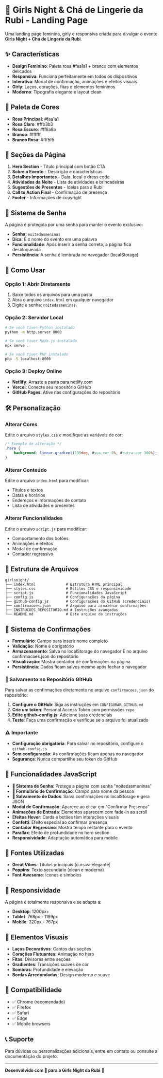 # 🎀 Girls Night & Chá de Lingerie da Rubi - Landing Page

Uma landing page feminina, girly e responsiva criada para divulgar o evento **Girls Night + Chá de Lingerie da Rubi**.

## ✨ Características

- **Design Feminino**: Paleta rosa #faa1a1 + branco com elementos delicados
- **Responsiva**: Funciona perfeitamente em todos os dispositivos
- **Interativa**: Modal de confirmação, animações e efeitos visuais
- **Girly**: Laços, corações, fitas e elementos femininos
- **Moderno**: Tipografia elegante e layout clean

## 🎨 Paleta de Cores

- **Rosa Principal**: #faa1a1
- **Rosa Claro**: #ffb3b3
- **Rosa Escuro**: #ff8a8a
- **Branco**: #ffffff
- **Branco Rosa**: #fff5f5

## 📱 Seções da Página

1. **Hero Section** - Título principal com botão CTA
2. **Sobre o Evento** - Descrição e características
3. **Detalhes Importantes** - Data, local e dress code
4. **Atividades da Noite** - Lista de atividades e brincadeiras
5. **Sugestões de Presentes** - Ideias para a Rubi
6. **Call to Action Final** - Confirmação de presença
7. **Footer** - Informações de copyright

## 🔐 Sistema de Senha

A página é protegida por uma senha para manter o evento exclusivo:
- **Senha**: `noitedasmeninas`
- **Dica**: É o nome do evento em uma palavra
- **Funcionalidade**: Após inserir a senha correta, a página fica desbloqueada
- **Persistência**: A senha é lembrada no navegador (localStorage)

## 🚀 Como Usar

### Opção 1: Abrir Diretamente
1. Baixe todos os arquivos para uma pasta
2. Abra o arquivo `index.html` em qualquer navegador
3. Digite a senha: `noitedasmeninas`

### Opção 2: Servidor Local
```bash
# Se você tiver Python instalado
python -m http.server 8000

# Se você tiver Node.js instalado
npx serve .

# Se você tiver PHP instalado
php -S localhost:8000
```

### Opção 3: Deploy Online
- **Netlify**: Arraste a pasta para netlify.com
- **Vercel**: Conecte seu repositório GitHub
- **GitHub Pages**: Ative nas configurações do repositório

## 🛠️ Personalização

### Alterar Cores
Edite o arquivo `styles.css` e modifique as variáveis de cor:
```css
/* Exemplo de alteração */
.hero {
    background: linear-gradient(135deg, #sua-cor 0%, #outra-cor 100%);
}
```

### Alterar Conteúdo
Edite o arquivo `index.html` para modificar:
- Títulos e textos
- Datas e horários
- Endereços e informações de contato
- Lista de atividades e presentes

### Alterar Funcionalidades
Edite o arquivo `script.js` para modificar:
- Comportamento dos botões
- Animações e efeitos
- Modal de confirmação
- Contador regressivo

## 📁 Estrutura de Arquivos

```
girlsnight/
├── index.html              # Estrutura HTML principal
├── styles.css              # Estilos CSS e responsividade
├── script.js               # Funcionalidades JavaScript
├── config.js               # Configurações da página
├── github-config.js        # Configurações do GitHub (credenciais)
├── confirmacoes.json       # Arquivo para armazenar confirmações
├── INSTRUCOES_REPOSITORIO.md # Instruções avançadas
└── README.md               # Este arquivo de instruções
```

## 📝 Sistema de Confirmações

- **Formulário**: Campo para inserir nome completo
- **Validação**: Nome é obrigatório
- **Armazenamento**: Salva no localStorage do navegador E no arquivo confirmacoes.json do repositório
- **Visualização**: Mostra contador de confirmações na página
- **Persistência**: Dados ficam salvos mesmo após fechar o navegador

### 🚀 Salvamento no Repositório GitHub
Para salvar as confirmações diretamente no arquivo `confirmacoes.json` do repositório:

1. **Configure o GitHub**: Siga as instruções em `CONFIGURAR_GITHUB.md`
2. **Crie um token**: Personal Access Token com permissões `repo`
3. **Edite github-config.js**: Adicione suas credenciais
4. **Teste**: Faça uma confirmação e verifique se o arquivo foi atualizado

### ⚠️ Importante
- **Configuração obrigatória**: Para salvar no repositório, configure o `github-config.js`
- **Sem configuração**: As confirmações ficam apenas no navegador
- **Segurança**: Nunca compartilhe seu token do GitHub

## 🎯 Funcionalidades JavaScript

- **🔐 Sistema de Senha**: Protege a página com senha "noitedasmeninas"
- **📝 Formulário de Confirmação**: Campo para nome da pessoa
- **💾 Salvamento de Dados**: Salva confirmações no localStorage e gera JSON
- **Modal de Confirmação**: Aparece ao clicar em "Confirmar Presença"
- **Animações de Entrada**: Elementos aparecem com fade-in ao scroll
- **Efeitos Hover**: Cards e botões têm interações visuais
- **Confetti**: Efeito especial ao confirmar presença
- **Contador Regressivo**: Mostra tempo restante para o evento
- **Parallax**: Efeito de profundidade no hero section
- **Responsividade**: Adaptação automática para mobile

## 🌟 Fontes Utilizadas

- **Great Vibes**: Títulos principais (cursiva elegante)
- **Poppins**: Texto secundário (clean e moderna)
- **Font Awesome**: Ícones e símbolos

## 📱 Responsividade

A página é totalmente responsiva e se adapta a:
- **Desktop**: 1200px+
- **Tablet**: 768px - 1199px
- **Mobile**: 320px - 767px

## 🎨 Elementos Visuais

- **Laços Decorativos**: Cantos das seções
- **Corações Flutuantes**: Animação no hero
- **Fitas**: Divisores entre seções
- **Gradientes**: Transições suaves de cor
- **Sombras**: Profundidade e elevação
- **Bordas Arredondadas**: Design moderno e suave

## 🔧 Compatibilidade

- ✅ Chrome (recomendado)
- ✅ Firefox
- ✅ Safari
- ✅ Edge
- ✅ Mobile browsers

## 📞 Suporte

Para dúvidas ou personalizações adicionais, entre em contato ou consulte a documentação do projeto.

---

**Desenvolvido com 💖 para a Girls Night da Rubi** 🎀
